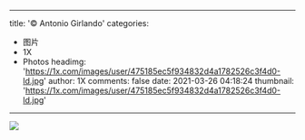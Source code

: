 
---
title: '© Antonio Girlando'
categories: 
 - 图片
 - 1X
 - Photos
headimg: 'https://1x.com/images/user/475185ec5f934832d4a1782526c3f4d0-ld.jpg'
author: 1X
comments: false
date: 2021-03-26 04:18:24
thumbnail: 'https://1x.com/images/user/475185ec5f934832d4a1782526c3f4d0-ld.jpg'
---

<div>   
<img src="https://1x.com/images/user/475185ec5f934832d4a1782526c3f4d0-ld.jpg" referrerpolicy="no-referrer">  
</div>
            